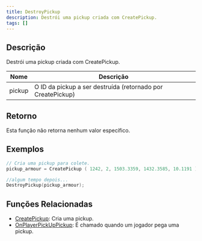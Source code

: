 ```yaml
---
title: DestroyPickup
description: Destrói uma pickup criada com CreatePickup.
tags: []
---
```


## Descrição

Destrói uma pickup criada com CreatePickup.

| Nome   | Descrição                                                   |
| ------ | ----------------------------------------------------------- |
| pickup | O ID da pickup a ser destruída (retornado por CreatePickup) |

## Retorno

Esta função não retorna nenhum valor específico.

## Exemplos

```c
// Cria uma pickup para colete.
pickup_armour = CreatePickup ( 1242, 2, 1503.3359, 1432.3585, 10.1191 );

//algum tempo depois...
DestroyPickup(pickup_armour);
```

## Funções Relacionadas

- [CreatePickup](CreatePickup.md): Cria uma pickup.
- [OnPlayerPickUpPickup](../callbacks/OnPlayerPickUpPickup.md): É chamado quando um jogador pega uma pickup.
